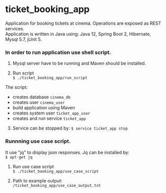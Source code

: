# ticket_booking_app

Application for booking tickets at cinema. Operations are exposed as REST services.  
Application is written in Java using: Java 12, Spring Boot 2, Hibernate, Mysql 5.7, jUnit 5.  

### In order to run application use shell script.

1. Mysql server have to be running and Maven should be installed.  

2. Run script  
  `$ ./ticket_booking_app/run_script`
  
The script:  
  * creates database `cinema_db`  
  * creates user `cinema_user`  
  * build application using Maven  
  * creates system user `ticket_app_user`  
  * creates and run service `ticket_app`  
  
3. Service can be stopped by:
  `$ service ticket_app stop`
  
### Runnning use case script. 
It use "jq" to display json responses. Jq can be installed by:  
  `$ apt-get jq`  
  
1. Run use case script    
  `$ ./ticket_booking_app/use_case_script`    
  
2. Path to example output:    
`/ticket_booking_app/use_case_output.txt`    
